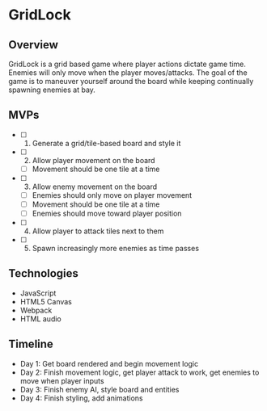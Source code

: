 # GridLock

## Overview
GridLock is a grid based game where player actions dictate game time. Enemies will only move when the player moves/attacks.
The goal of the game is to maneuver yourself around the board while keeping continually spawning enemies at bay. 

## MVPs
- [ ] 1. Generate a grid/tile-based board and style it
- [ ] 2. Allow player movement on the board
  - [ ] Movement should be one tile at a time
- [ ] 3. Allow enemy movement on the board
   - [ ] Enemies should only move on player movement
   - [ ] Movement should be one tile at a time
   - [ ] Enemies should move toward player position
- [ ] 4. Allow player to attack tiles next to them
- [ ] 5. Spawn increasingly more enemies as time passes

## Technologies
* JavaScript
* HTML5 Canvas
* Webpack
* HTML audio

## Timeline
 * Day 1: Get board rendered and begin movement logic
 * Day 2: Finish movement logic, get player attack to work, get enemies to move when player inputs
 * Day 3: Finish enemy AI, style board and entities
 * Day 4: Finish styling, add animations
